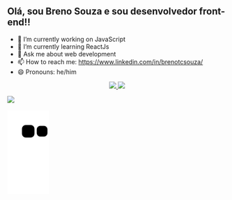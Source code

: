 ## Olá, sou Breno Souza e sou desenvolvedor front-end!! 

- 🔭 I’m currently working on JavaScript
- 🌱 I’m currently learning ReactJs
- 💬 Ask me about web development
- 📫 How to reach me: https://www.linkedin.com/in/brenotcsouza/
- 😄 Pronouns: he/him

<div align="center">
  <a href="https://github.com/Brenotcs">
  <img height="180em" src="https://github-readme-stats.vercel.app/api?username=Brenotcs&show_icons=true&theme=tokyonight&include_all_commits=true&count_private=true"/>
  <img height="150em" src="https://github-readme-stats.vercel.app/api/top-langs/?username=Brenotcs&layout=compact&langs_count=7&theme=tokyonight"/>
</div>
  <div> 
  
  <a href="https://www.linkedin.com/in/brenotcsouza/" target="_blank"><img src="https://img.shields.io/badge/-LinkedIn-%230077B5?style=for-the-badge&logo=linkedin&logoColor=white" target="_blank"></a> 
 
  ![Snake animation](https://github.com/Brenotcs/Brenotcs/blob/output/github-contribution-grid-snake.svg)
 
</div>
